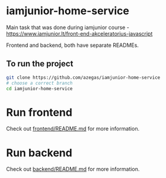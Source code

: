 # iamjunior-home-service

Main task that was done during iamjunior course - https://www.iamjunior.lt/front-end-akceleratorius-javascript

Frontend and backend, both have separate READMEs.

## To run the project

```bash
git clone https://github.com/azegas/iamjunior-home-service
# choose a correct branch
cd iamjunior-home-service
```

# Run frontend

Check out [frontend/README.md](https://github.com/azegas/iamjunior-home-service/tree/node/frontend#readme) for more information.

# Run backend

Check out [backend/README.md](https://github.com/azegas/iamjunior-home-service/tree/node/backend#readme) for more information.
